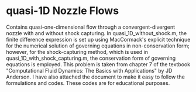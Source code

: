 # quasi-1D Nozzle Flows
Contains quasi-one-dimensional flow through a convergent-divergent nozzle with and without shock capturing. 
In quasi_1D_without_shock.m, the finite difference expression is set up using MacCormack's explicit technique for the numerical solution 
of governing equations in non-conservation form; however, for the shock-capturing method, which is used in quasi_1D_with_shock_capturing.m, the conservation form of 
governing equations is employed. This problem is taken from chapter 7 of the textbook "Computational Fluid Dynamics: The Basics with Applications" by JD Anderson. 
I have also attached the document to make it easy to follow the formulations and codes. These codes are for educational purposes. 
